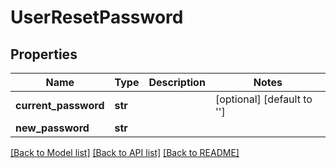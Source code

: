 # UserResetPassword

## Properties
Name | Type | Description | Notes
------------ | ------------- | ------------- | -------------
**current_password** | **str** |  | [optional] [default to '']
**new_password** | **str** |  | 

[[Back to Model list]](../README.md#documentation-for-models) [[Back to API list]](../README.md#documentation-for-api-endpoints) [[Back to README]](../README.md)

